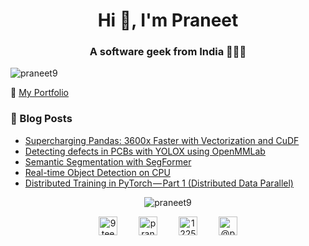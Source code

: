 <!--
### Hi there 👋


**Praneet9/Praneet9** is a ✨ _special_ ✨ repository because its `README.md` (this file) appears on your GitHub profile.

Here are some ideas to get you started:

- 🔭 I’m currently working on ...
- 🌱 I’m currently learning ...
- 👯 I’m looking to collaborate on ...
- 🤔 I’m looking for help with ...
- 💬 Ask me about ...
- 📫 How to reach me: ...
- 😄 Pronouns: ...
- ⚡ Fun fact: ...
Create readme at https://rahuldkjain.github.io/gh-profile-readme-generator/
-->
<h1 align="center">Hi 👋, I'm Praneet</h1>
<h3 align="center">A software geek from India 👨🏽‍💻</h3>

<p align="left"><img src="https://komarev.com/ghpvc/?username=praneet9" alt="praneet9" /></p>

🔗 [My Portfolio](https://praneet.me/)

### 📓 Blog Posts
<!-- BLOG-POST-LIST:START -->
- [Supercharging Pandas: 3600x Faster with Vectorization and CuDF](https://medium.com/analytics-vidhya/supercharging-pandas-3600x-faster-with-vectorization-and-cudf-11147145172f?source=rss-b4b75c391bcc------2)
- [Detecting defects in PCBs with YOLOX using OpenMMLab](https://towardsdatascience.com/detecting-defects-in-pcbs-with-yolox-using-openmmlab-91c1775ac884?source=rss-b4b75c391bcc------2)
- [Semantic Segmentation with SegFormer](https://medium.com/geekculture/semantic-segmentation-with-segformer-2501543d2be4?source=rss-b4b75c391bcc------2)
- [Real-time Object Detection on CPU](https://towardsdatascience.com/real-time-object-detection-on-cpu-9f77d32deeaf?source=rss-b4b75c391bcc------2)
- [Distributed Training in PyTorch — Part 1 &lpar;Distributed Data Parallel&rpar;](https://medium.com/analytics-vidhya/distributed-training-in-pytorch-part-1-distributed-data-parallel-ae5c645e74cb?source=rss-b4b75c391bcc------2)
<!-- BLOG-POST-LIST:END -->

<p align="center"><img align="center" src="https://github-readme-stats.vercel.app/api?username=praneet9&show_icons=true&count_private=true&theme=dark&show=reviews,discussions_started,discussions_answered,prs_merged,prs_merged_percentage" alt="praneet9" /></p>

<p align="center">
<a href="https://twitter.com/9teenarp" target="blank" style="margin:15px"><img align="center" src="https://cdn.jsdelivr.net/npm/simple-icons@3.0.1/icons/twitter.svg" alt="9teenarp" height="30" width="30" /></a>
<a href="https://linkedin.com/in/praneet9" target="blank" style="margin:15px"><img align="center" src="https://cdn.jsdelivr.net/npm/simple-icons@3.0.1/icons/linkedin.svg" alt="praneet9" height="30" width="30" /></a>
<a href="https://stackoverflow.com/users/12252254" target="blank" style="margin:15px"><img align="center" src="https://cdn.jsdelivr.net/npm/simple-icons@3.0.1/icons/stackoverflow.svg" alt="12252254" height="30" width="30" /></a>
<a href="https://medium.com/@praneet9" target="blank" style="margin:15px"><img align="center" src="https://cdn.jsdelivr.net/npm/simple-icons@3.0.1/icons/medium.svg" alt="@praneet9" height="30" width="30" /></a>
</p>
